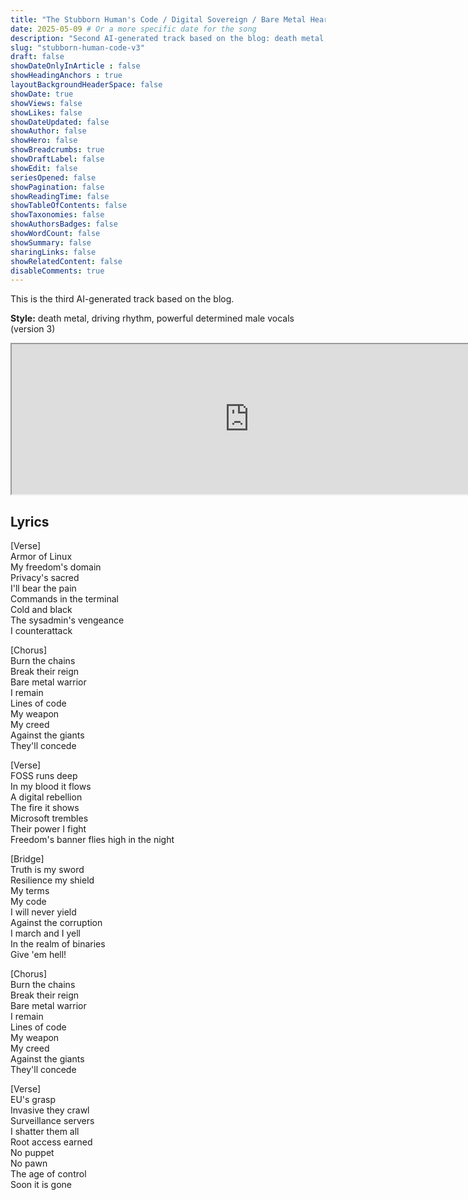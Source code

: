 ```yaml
---
title: "The Stubborn Human's Code / Digital Sovereign / Bare Metal Heart (Version 3)"
date: 2025-05-09 # Or a more specific date for the song
description: "Second AI-generated track based on the blog: death metal, driving rhythm, powerful determined male vocals (version 3)."
slug: "stubborn-human-code-v3"
draft: false
showDateOnlyInArticle : false
showHeadingAnchors : true
layoutBackgroundHeaderSpace: false
showDate: true
showViews: false
showLikes: false
showDateUpdated: false
showAuthor: false
showHero: false
showBreadcrumbs: true
showDraftLabel: false
showEdit: false
seriesOpened: false
showPagination: false
showReadingTime: false
showTableOfContents: false
showTaxonomies: false
showAuthorsBadges: false
showWordCount: false
showSummary: false
sharingLinks: false
showRelatedContent: false
disableComments: true
---
```


This is the third AI-generated track based on the blog.

**Style:** death metal, driving rhythm, powerful determined male vocals (version 3)

<iframe src="https://suno.com/embed/1ec5f368-8f49-4a1d-b33c-33cad0bce03a" width="760" height="240"><a href="https://suno.com/song/1ec5f368-8f49-4a1d-b33c-33cad0bce03a">Listen on Suno</a></iframe>

## Lyrics
[Verse]  
Armor of Linux  
My freedom's domain  
Privacy's sacred  
I'll bear the pain  
Commands in the terminal  
Cold and black  
The sysadmin's vengeance  
I counterattack  

[Chorus]  
Burn the chains  
Break their reign  
Bare metal warrior  
I remain  
Lines of code  
My weapon  
My creed  
Against the giants  
They'll concede  

[Verse]  
FOSS runs deep  
In my blood it flows  
A digital rebellion  
The fire it shows  
Microsoft trembles  
Their power I fight  
Freedom's banner flies high in the night  

[Bridge]  
Truth is my sword  
Resilience my shield  
My terms  
My code  
I will never yield  
Against the corruption  
I march and I yell  
In the realm of binaries  
Give 'em hell!  

[Chorus]  
Burn the chains  
Break their reign  
Bare metal warrior  
I remain  
Lines of code  
My weapon  
My creed  
Against the giants  
They'll concede  

[Verse]  
EU's grasp  
Invasive they crawl  
Surveillance servers  
I shatter them all  
Root access earned  
No puppet  
No pawn  
The age of control  
Soon it is gone  